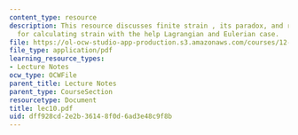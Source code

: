```yaml
---
content_type: resource
description: This resource discusses finite strain , its paradox, and reference frame
  for calculating strain with the help Lagrangian and Eulerian case.
file: https://ol-ocw-studio-app-production.s3.amazonaws.com/courses/12-520-geodynamics-fall-2006/dff928cd2e2b36148f0d6ad3e48c9f8b_lec10.pdf
file_type: application/pdf
learning_resource_types:
- Lecture Notes
ocw_type: OCWFile
parent_title: Lecture Notes
parent_type: CourseSection
resourcetype: Document
title: lec10.pdf
uid: dff928cd-2e2b-3614-8f0d-6ad3e48c9f8b
---
```


